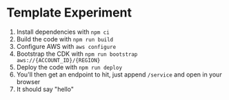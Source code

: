 # Template Experiment

1. Install dependencies with `npm ci`
1. Build the code with `npm run build`
1. Configure AWS with `aws configure`
1. Bootstrap the CDK with `npm run bootstrap aws://{ACCOUNT_ID}/{REGION}`
1. Deploy the code with `npm run deploy`
1. You'll then get an endpoint to hit, just append `/service` and open in your browser
1. It should say "hello"
